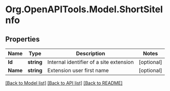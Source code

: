 
# Org.OpenAPITools.Model.ShortSiteInfo

## Properties

Name | Type | Description | Notes
------------ | ------------- | ------------- | -------------
**Id** | **string** | Internal identifier of a site extension | [optional] 
**Name** | **string** | Extension user first name | [optional] 

[[Back to Model list]](../README.md#documentation-for-models)
[[Back to API list]](../README.md#documentation-for-api-endpoints)
[[Back to README]](../README.md)

